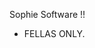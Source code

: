 Sophie Software !!
- FELLAS ONLY.

<!---
Sophie-Soft/Sophie-Soft is a ✨ special ✨ repository because its `README.md` (this file) appears on your GitHub profile.
You can click the Preview link to take a look at your changes.
--->
